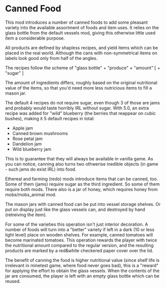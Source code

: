 # Canned Food

This mod introduces a number of canned foods to add some pleasant variety into the available
assortment of foods and item uses. It relies on the glass bottle from the default vessels mod,
giving this otherwise little used item a considerable purpose.

All products are defined by shapless recipes, and yield items which can be placed in the
real world. Although the cans with non-symmetrical items on labels look good only from
half of the angles.

The recipes follow the scheme of "glass bottle" + "produce" × "amount" [ + "sugar" ]

The amount of ingredients differs, roughly based on the original nutritional value of
the items, so that you'd need more less nutricious items to fill a mason jar.

The default 4 recipes do not require sugar, even though 3 of those are jams and probably 
would taste horribly IRL without sugar. With 5.0, an extra recipe was added for "wild"
blueberry (the berries that reappear on cubic bushes), making it 5 default recipes in total:
* Apple jam
* Canned brown mushrooms
* Rose petal jam
* Dandelion jam
* Wild blueberry jam

This is to guarantee that they will always be available in vanilla game. As you can notice,
canning also turns two othwerise inedible objects (in game - such jams do exist IRL) into food.

Ethereal and farming (redo) mods introduce items that can be canned, too. 
Some of them (jams) require sugar as the third ingredient. So some of them require both mods.
There also is a jar of honey, which requires honey from mobs/mobs_animal mod.

The mason jars with canned food can be put into vessel storage shelves. Or put on display 
just like the glass vessels can, and destroyed by hand (retreiving the item).

For some of the varieties this operation isn't just interior decoration. A number of foods
will turn into a "better" variety if left in a dark (10 or less light level) place on wooden
shelves. For example, canned tomatoes will become marinated tomatoes. This operation rewards
the player with twice the nutritional amount compared to the regular version, and the 
resulting products are marked by a red&white checkered paper cover over the lid.

The benefit of canning the food is higher nutritional value (since shelf life is irrelevant
in minetest game, where food never goes bad), this is a "reward" for applying the effort
to obtain the glass vessels. When the contents of the jar are consumed, 
the player is left with an empty glass bottle which can be reused.